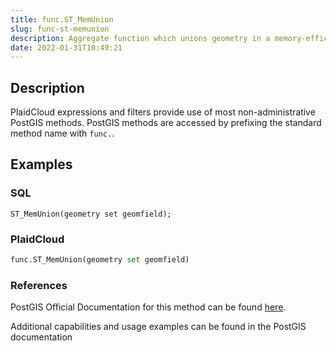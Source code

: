 ```yaml
---
title: func.ST_MemUnion
slug: func-st-memunion
description: Aggregate function which unions geometry in a memory-efficent but slower way
date: 2022-01-31T10:49:21
---
```



## Description


PlaidCloud expressions and filters provide use of most non-administrative PostGIS methods. PostGIS methods are accessed by prefixing the standard method name with `func.`.



## Examples


### SQL



```
ST_MemUnion(geometry set geomfield);
```


### PlaidCloud



```python
func.ST_MemUnion(geometry set geomfield)
```


### References


PostGIS Official Documentation for this method can be found [here](https://postgis.net/docs/manual-3.1/ST_MemUnion.html).



Additional capabilities and usage examples can be found in the PostGIS documentation

